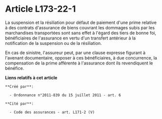 # Article L173-22-1

La suspension et la résiliation pour défaut de paiement d'une prime relative à des contrats d'assurance de biens couvrant les
dommages subis par les marchandises transportées sont sans effet à l'égard des tiers de bonne foi, bénéficiaires de
l'assurance en vertu d'un transfert antérieur à la notification de la suspension ou de la résiliation. 

En cas de sinistre, l'assureur peut, par une clause expresse figurant à l'avenant documentaire, opposer à ces bénéficiaires,
à due concurrence, la compensation de la prime afférente à l'assurance dont ils revendiquent le bénéfice.

**Liens relatifs à cet article**

	**Créé par**:

	  - Ordonnance n°2011-839 du 15 juillet 2011 - art. 6

	**Cité par**:

	  - Code des assurances - art. L171-2 (V)
